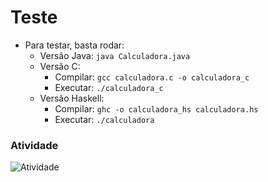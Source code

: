 # Teste

* Para testar, basta rodar:
    * Versão Java: `java Calculadora.java`
    * Versão C: 
        * Compilar: `gcc calculadora.c -o calculadora_c`
        * Executar: `./calculadora_c`
    * Versão Haskell:
        * Compilar: `ghc -o calculadora_hs calculadora.hs`
        * Executar: `./calculadora`

### Atividade

![Atividade](https://i.imgur.com/wGcl0lb.png)
